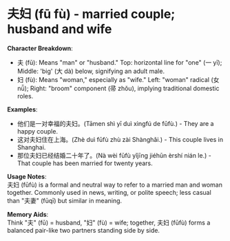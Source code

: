 # **夫妇 (fū fù) - married couple; husband and wife**

**Character Breakdown**:  
- 夫 (fū): Means "man" or "husband." Top: horizontal line for "one" (一 yī); Middle: 'big' (大 dà) below, signifying an adult male.  
- 妇 (fù): Means "woman," especially as "wife." Left: "woman" radical (女 nǚ); Right: "broom" component (帚 zhǒu), implying traditional domestic roles.

**Examples**:  
- 他们是一对幸福的夫妇。(Tāmen shì yī duì xìngfú de fūfù.) - They are a happy couple.  
- 这对夫妇住在上海。(Zhè duì fūfù zhù zài Shànghǎi.) - This couple lives in Shanghai.  
- 那位夫妇已经结婚二十年了。(Nà wèi fūfù yǐjīng jiéhūn èrshí nián le.) - That couple has been married for twenty years.

**Usage Notes**:  
夫妇 (fūfù) is a formal and neutral way to refer to a married man and woman together. Commonly used in news, writing, or polite speech; less casual than "夫妻" (fūqī) but similar in meaning.

**Memory Aids**:  
Think "夫" (fū) = husband, "妇" (fù) = wife; together, 夫妇 (fūfù) forms a balanced pair-like two partners standing side by side.